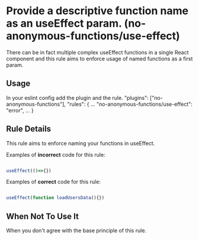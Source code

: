 # Provide a descriptive function name as an useEffect param. (no-anonymous-functions/use-effect)

There can be in fact multiple complex useEffect functions in a single React component and this rule aims to enforce usage of named functions as a first param.

## Usage

In your eslint config add the plugin and the rule.
    "plugins": ["no-anonymous-functions"],
    "rules": {
        ...
    "no-anonymous-functions/use-effect": "error",
        ...
}

## Rule Details

This rule aims to enforce naming your functions in useEffect.

Examples of **incorrect** code for this rule:

```js

useEffect(()=>{})

```

Examples of **correct** code for this rule:

```js

useEffect(function loadUsersData(){})

```

## When Not To Use It

When you don't agree with the base principle of this rule.